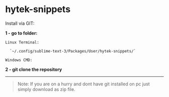 # hytek-snippets


Install via GIT:

  **1 - go to folder:**

    Linux Terminal: 

      `~/.config/sublime-text-3/Packages/User/hytek-snippets/`

    Windows CMD: 

  **2 - git clone the repository**


---
> Note: If you are on a hurry and dont have git installed on pc just simply download as zip file.

